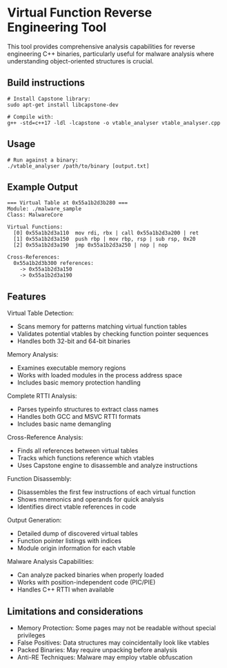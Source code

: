 # Virtual Function Reverse Engineering Tool

This tool provides comprehensive analysis capabilities for reverse engineering 
C++ binaries, particularly useful for malware analysis where understanding 
object-oriented structures is crucial.

## Build instructions

```commandline
# Install Capstone library:
sudo apt-get install libcapstone-dev

# Compile with:
g++ -std=c++17 -ldl -lcapstone -o vtable_analyser vtable_analyser.cpp
```

## Usage

```
# Run against a binary:
./vtable_analyser /path/to/binary [output.txt]
```

## Example Output

```commandline
=== Virtual Table at 0x55a1b2d3b280 ===
Module: ./malware_sample
Class: MalwareCore

Virtual Functions:
  [0] 0x55a1b2d3a110  mov rdi, rbx | call 0x55a1b2d3a200 | ret
  [1] 0x55a1b2d3a150  push rbp | mov rbp, rsp | sub rsp, 0x20
  [2] 0x55a1b2d3a190  jmp 0x55a1b2d3a250 | nop | nop

Cross-References:
  0x55a1b2d3b300 references:
    -> 0x55a1b2d3a150
    -> 0x55a1b2d3a190
```

## Features

Virtual Table Detection:

* Scans memory for patterns matching virtual function tables
* Validates potential vtables by checking function pointer sequences
* Handles both 32-bit and 64-bit binaries

Memory Analysis:

* Examines executable memory regions
* Works with loaded modules in the process address space
* Includes basic memory protection handling

Complete RTTI Analysis:

* Parses typeinfo structures to extract class names
* Handles both GCC and MSVC RTTI formats
* Includes basic name demangling

Cross-Reference Analysis:

* Finds all references between virtual tables
* Tracks which functions reference which vtables
* Uses Capstone engine to disassemble and analyze instructions

Function Disassembly:

* Disassembles the first few instructions of each virtual function
* Shows mnemonics and operands for quick analysis
* Identifies direct vtable references in code

Output Generation:

* Detailed dump of discovered virtual tables
* Function pointer listings with indices
* Module origin information for each vtable

Malware Analysis Capabilities:

* Can analyze packed binaries when properly loaded
* Works with position-independent code (PIC/PIE)
* Handles C++ RTTI when available

## Limitations and considerations

* Memory Protection: Some pages may not be readable without special privileges
* False Positives: Data structures may coincidentally look like vtables
* Packed Binaries: May require unpacking before analysis
* Anti-RE Techniques: Malware may employ vtable obfuscation